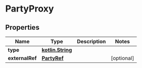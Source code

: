 # PartyProxy

## Properties
Name | Type | Description | Notes
------------ | ------------- | ------------- | -------------
**type** | [**kotlin.String**](.md) |  | 
**externalRef** | [**PartyRef**](PartyRef.md) |  |  [optional]
